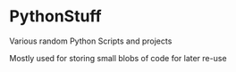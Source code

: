 # PythonStuff
Various random Python Scripts and projects

Mostly used for storing small blobs of code for later re-use
